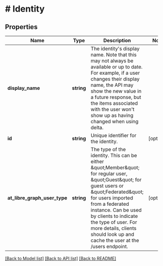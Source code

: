 # # Identity

## Properties

Name | Type | Description | Notes
------------ | ------------- | ------------- | -------------
**display_name** | **string** | The identity&#39;s display name. Note that this may not always be available or up to date. For example, if a user changes their display name, the API may show the new value in a future response, but the items associated with the user won&#39;t show up as having changed when using delta. |
**id** | **string** | Unique identifier for the identity. | [optional]
**at_libre_graph_user_type** | **string** | The type of the identity. This can be either \&quot;Member\&quot; for regular user, \&quot;Guest\&quot; for guest users or \&quot;Federated\&quot; for users imported from a federated instance. Can be used by clients to indicate the type of user. For more details, clients should look up and cache the user at the /users endpoint. | [optional]

[[Back to Model list]](../../README.md#models) [[Back to API list]](../../README.md#endpoints) [[Back to README]](../../README.md)
